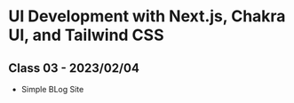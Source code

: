 # UI Development with Next.js, Chakra UI, and Tailwind CSS

## Class 03 - 2023/02/04

- Simple BLog Site
